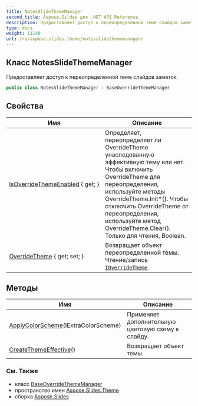```yaml
---
title: NotesSlideThemeManager
second_title: Aspose.Sildes для .NET API Reference
description: Предоставляет доступ к переопределенной теме слайдов заметок.
type: docs
weight: 11140
url: /ru/aspose.slides.theme/notesslidethememanager/
---
```


## Класс NotesSlideThemeManager

Предоставляет доступ к переопределенной теме слайдов заметок.

```csharp
public class NotesSlideThemeManager : BaseOverrideThemeManager
```

## Свойства

| Имя | Описание |
| --- | --- |
| [IsOverrideThemeEnabled](../../aspose.slides.theme/baseoverridethememanager/isoverridethemeenabled) { get; } | Определяет, переопределяет ли OverrideTheme унаследованную эффективную тему или нет. Чтобы включить OverrideTheme для переопределения, используйте методы OverrideTheme.Init*(). Чтобы отключить OverrideTheme от переопределения, используйте метод OverrideTheme.Clear(). Только для чтения, Boolean. |
| [OverrideTheme](../../aspose.slides.theme/baseoverridethememanager/overridetheme) { get; set; } | Возвращает объект переопределенной темы. Чтение/запись [`IOverrideTheme`](../ioverridetheme). |

## Методы

| Имя | Описание |
| --- | --- |
| [ApplyColorScheme](../../aspose.slides.theme/baseoverridethememanager/applycolorscheme)(IExtraColorScheme) | Применяет дополнительную цветовую схему к слайду. |
| [CreateThemeEffective](../../aspose.slides.theme/baseoverridethememanager/createthemeeffective)() | Возвращает объект темы. |

### См. Также

* класс [BaseOverrideThemeManager](../baseoverridethememanager)
* пространство имен [Aspose.Slides.Theme](../../aspose.slides.theme)
* сборка [Aspose.Slides](../../)

<!-- DO NOT EDIT: сгенерировано xmldocmd для Aspose.Slides.dll -->